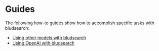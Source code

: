 # Guides

The following how-to guides show how to accomplish specific tasks with bludsearch:

- [Using other models with bludsearch](guide_models.md)
- [Using OpenAI with bludsearch](guide_openai.md)
